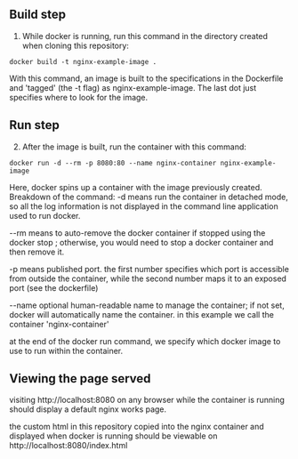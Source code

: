 ## Build step
1. While docker is running, run this command in the directory created when cloning this repository: 

```
docker build -t nginx-example-image .
```
With this command, an image is built to the specifications in the Dockerfile and 'tagged' (the -t flag) as nginx-example-image. The last dot just specifies where to look for the image.

## Run step
2. After the image is built, run the container with this command: 

```
docker run -d --rm -p 8080:80 --name nginx-container nginx-example-image
```

Here, docker spins up a container with the image previously created. Breakdown of the command: 
-d means run the container in detached mode, so all the log information is not displayed in the command line application used to run docker. 

--rm means to auto-remove the docker container if stopped using the docker stop ; otherwise, you would need to stop a docker container and then remove it.

-p means published port. the first number specifies which port is accessible from outside the container, while the second number maps it to an exposed port (see the dockerfile)

--name optional human-readable name to manage the container; if not set, docker will automatically name the container. in this example we call the container 'nginx-container'

at the end of the docker run command, we specify which docker image to use to run within the container. 


## Viewing the page served 

visiting http://localhost:8080 on any browser while the container is running should display a default nginx works page. 

the custom html in this repository copied into the nginx container and displayed when docker is running should be viewable on http://localhost:8080/index.html